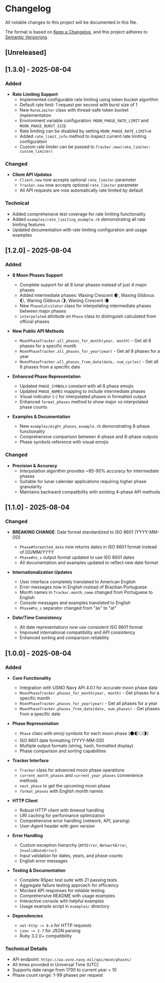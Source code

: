 # Changelog

All notable changes to this project will be documented in this file.

The format is based on [Keep a Changelog](https://keepachangelog.com/en/1.0.0/),
and this project adheres to [Semantic Versioning](https://semver.org/spec/v2.0.0.html).

## [Unreleased]

## [1.3.0] - 2025-08-04

### Added
- **Rate Limiting Support**
  - Implemented configurable rate limiting using token bucket algorithm
  - Default rate limit: 1 request per second with burst size of 1
  - New `RateLimiter` class with thread-safe token bucket implementation
  - Environment variable configuration: `MOON_PHASE_RATE_LIMIT` and `MOON_PHASE_BURST_SIZE`
  - Rate limiting can be disabled by setting `MOON_PHASE_RATE_LIMIT=0`
  - Added `rate_limit_info` method to inspect current rate limiting configuration
  - Custom rate limiter can be passed to `Tracker.new(rate_limiter: custom_limiter)`

### Changed
- **Client API Updates**
  - `Client.new` now accepts optional `rate_limiter` parameter
  - `Tracker.new` now accepts optional `rate_limiter` parameter
  - All API requests are now automatically rate limited by default

### Technical
- Added comprehensive test coverage for rate limiting functionality
- Added `examples/rate_limiting_example.rb` demonstrating all rate limiting features
- Updated documentation with rate limiting configuration and usage examples

## [1.2.0] - 2025-08-04

### Added
- **8 Moon Phases Support**
  - Complete support for all 8 lunar phases instead of just 4 major phases
  - Added intermediate phases: Waxing Crescent 🌒, Waxing Gibbous 🌔, Waning Gibbous 🌖, Waning Crescent 🌘
  - New `PhaseCalculator` class for interpolating intermediate phases between major phases
  - `interpolated` attribute on `Phase` class to distinguish calculated from official phases
  
- **New Public API Methods**
  - `MoonPhaseTracker.all_phases_for_month(year, month)` - Get all 8 phases for a specific month
  - `MoonPhaseTracker.all_phases_for_year(year)` - Get all 8 phases for a year
  - `MoonPhaseTracker.all_phases_from_date(date, num_cycles)` - Get all 8 phases from a specific date
  
- **Enhanced Phase Representation**
  - Updated `PHASE_SYMBOLS` constant with all 8 phase emojis
  - Updated `PHASE_NAMES` mapping to include intermediate phases
  - Visual indicator (`~`) for interpolated phases in formatted output
  - Enhanced `format_phases` method to show major vs interpolated phase counts

- **Examples & Documentation**
  - New `examples/eight_phases_example.rb` demonstrating 8-phase functionality
  - Comprehensive comparison between 4-phase and 8-phase outputs
  - Phase symbols reference with visual emojis

### Changed
- **Precision & Accuracy**
  - Interpolation algorithm provides ~85-90% accuracy for intermediate phases
  - Suitable for lunar calendar applications requiring higher phase granularity
  - Maintains backward compatibility with existing 4-phase API methods

## [1.1.0] - 2025-08-04

### Changed
- **BREAKING CHANGE**: Date format standardized to ISO 8601 (YYYY-MM-DD)
  - `Phase#formatted_date` now returns dates in ISO 8601 format instead of DD/MM/YYYY
  - `Phase#to_s` output format updated to use ISO 8601 dates
  - All documentation and examples updated to reflect new date format

- **Internationalization Updates**
  - User interface completely translated to American English
  - Error messages now in English instead of Brazilian Portuguese
  - Month names in `Tracker.month_name` changed from Portuguese to English
  - Console messages and examples translated to English
  - `Phase#to_s` separator changed from "às" to "at"
  
- **Date/Time Consistency**
  - All date representations now use consistent ISO 8601 format
  - Improved international compatibility and API consistency
  - Enhanced sorting and comparison reliability

## [1.0.0] - 2025-08-04

### Added
- **Core Functionality**
  - Integration with USNO Navy API 4.0.1 for accurate moon phase data
  - `MoonPhaseTracker.phases_for_month(year, month)` - Get phases for a specific month
  - `MoonPhaseTracker.phases_for_year(year)` - Get all phases for a year
  - `MoonPhaseTracker.phases_from_date(date, num_phases)` - Get phases from a specific date

- **Phase Representation**
  - `Phase` class with emoji symbols for each moon phase (🌑🌓🌕🌗)
  - ISO 8601 date formatting (YYYY-MM-DD)
  - Multiple output formats (string, hash, formatted display)
  - Phase comparison and sorting capabilities

- **Tracker Interface**
  - `Tracker` class for advanced moon phase operations
  - `current_month_phases` and `current_year_phases` convenience methods
  - `next_phase` to get the upcoming moon phase
  - `format_phases` with English month names

- **HTTP Client**
  - Robust HTTP client with timeout handling
  - URI caching for performance optimization
  - Comprehensive error handling (network, API, parsing)
  - User-Agent header with gem version

- **Error Handling**
  - Custom exception hierarchy (`APIError`, `NetworkError`, `InvalidDateError`)
  - Input validation for dates, years, and phase counts
  - English error messages

- **Testing & Documentation**
  - Complete RSpec test suite with 21 passing tests
  - Aggregate failure testing approach for efficiency
  - Mocked API responses for reliable testing
  - Comprehensive README with usage examples
  - Interactive console with helpful examples
  - Usage example script in `examples/` directory

- **Dependencies**
  - `net-http ~> 0.4` for HTTP requests
  - `json ~> 2.7` for JSON parsing
  - Ruby 3.2.0+ compatibility

### Technical Details
- API endpoint: `https://aa.usno.navy.mil/api/moon/phases/`
- All times provided in Universal Time (UTC)
- Supports date range from 1700 to current year + 10
- Phase count range: 1-99 phases per request
